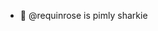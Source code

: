 - 🦈 @requinrose is pimly sharkie

<!---
requinrose/requinrose is a ✨ special ✨ repository because its `README.md` (this file) appears on your GitHub profile.
You can click the Preview link to take a look at your changes.
--->
